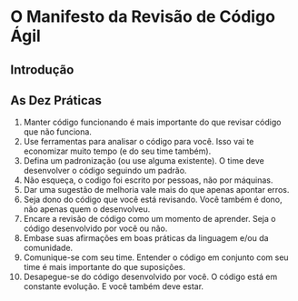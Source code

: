 # O Manifesto da Revisão de Código Ágil

## Introdução

## As Dez Práticas

1. Manter código funcionando é mais importante do que revisar código que não funciona.
1. Use ferramentas para analisar o código para você. Isso vai te economizar muito tempo (e do seu time também).
1. Defina um padronização (ou use alguma existente). O time deve desenvolver o código seguindo um padrão.
1. Não esqueça, o codigo foi escrito por pessoas, não por máquinas.
1. Dar uma sugestão de melhoria vale mais do que apenas apontar erros.
1. Seja dono do código que você está revisando. Você também é dono, não apenas quem o desenvolveu.
1. Encare a revisão de código como um momento de aprender. Seja o código desenvolvido por você ou não.
1. Embase suas afirmações em boas práticas da linguagem e/ou da comunidade.
1. Comunique-se com seu time. Entender o código em conjunto com seu time é mais importante do que suposições.
1. Desapegue-se do código desenvolvido por você. O código está em constante evolução. E você também deve estar.
